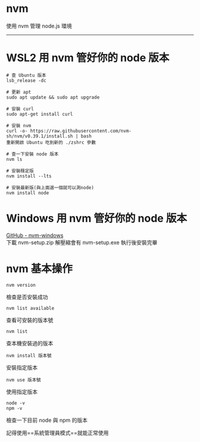 # nvm
使用 nvm 管理 node.js 環境

---

# WSL2 用 nvm 管好你的 node 版本
```bash=
# 查 Ubuntu 版本
lsb_release -dc

# 更新 apt
sudo apt update && sudo apt upgrade

# 安裝 curl
sudo apt-get install curl

# 安裝 nvm
curl -o- https://raw.githubusercontent.com/nvm-sh/nvm/v0.39.1/install.sh | bash
重新開啟 Ubuntu 吃到新的 ./zshrc 參數

# 查一下安裝 node 版本
nvm ls

# 安裝穩定版
nvm install --lts

# 安裝最新版(與上面選一個就可以測node)
nvm install node
```

# Windows 用 nvm 管好你的 node 版本
[GitHub - nvm-windows](https://github.com/coreybutler/nvm-windows/releases)  
下載 nvm-setup.zip 解壓縮會有 nvm-setup.exe 執行後安裝完畢  

# nvm 基本操作
```shell=
nvm version
```
檢查是否安裝成功  

```shell=
nvm list available
```
查看可安裝的版本號  

```shell=
nvm list
```
查本機安裝過的版本  

```shell=
nvm install 版本號  
```
安裝指定版本  

```shell=
nvm use 版本號
```
使用指定版本  

```shell=
node -v
npm -v
```
檢查一下目前 node 與 npm 的版本  

記得使用==系統管理員模式==就能正常使用  